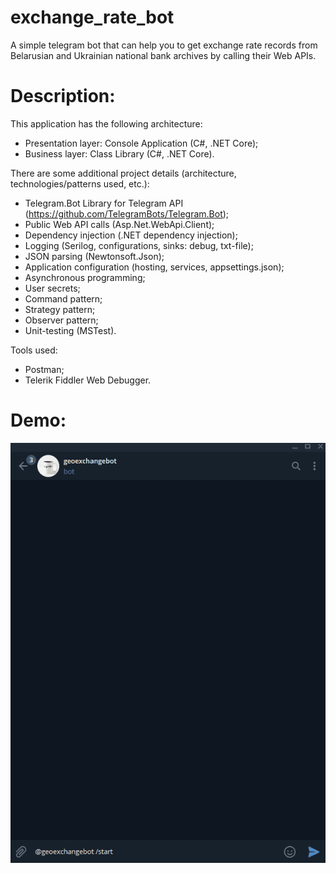 # exchange_rate_bot
A simple telegram bot that can help you to get exchange rate records from Belarusian and Ukrainian national bank archives by calling their Web APIs.

# Description:

This application has the following architecture:

- Presentation layer: Console Application (C#, .NET Core);
- Business layer: Class Library (C#, .NET Core).

There are some additional project details (architecture, technologies/patterns used, etc.):
- Telegram.Bot Library for Telegram API (https://github.com/TelegramBots/Telegram.Bot);
- Public Web API calls (Asp.Net.WebApi.Client);
- Dependency injection (.NET dependency injection);
- Logging (Serilog, configurations, sinks: debug, txt-file);
- JSON parsing (Newtonsoft.Json);
- Application configuration (hosting, services, appsettings.json);
- Asynchronous programming;
- User secrets;
- Command pattern;
- Strategy pattern;
- Observer pattern;
- Unit-testing (MSTest).

Tools used:
- Postman;
- Telerik Fiddler Web Debugger.


# Demo:

![](demo.gif)
